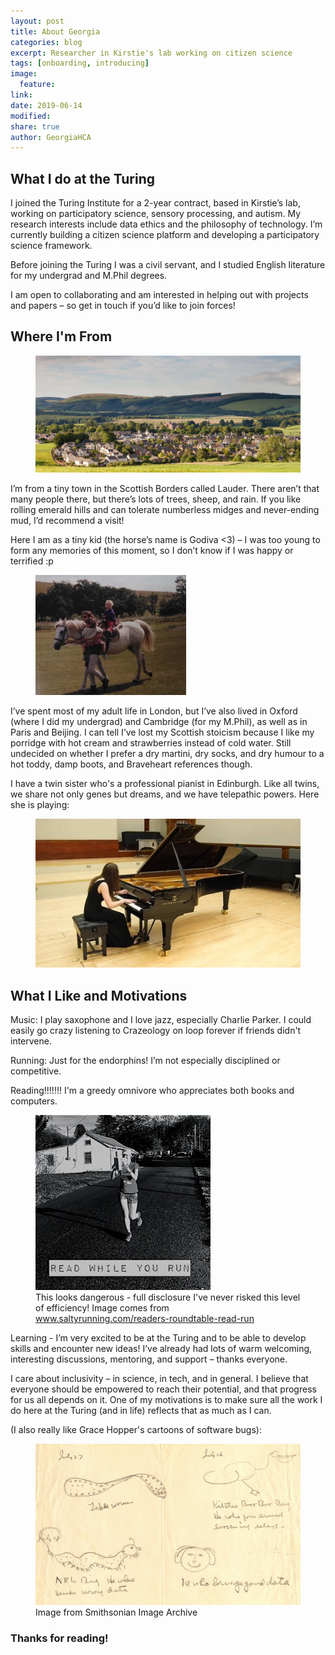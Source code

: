 ```yaml
---
layout: post
title: About Georgia
categories: blog
excerpt: Researcher in Kirstie's lab working on citizen science
tags: [onboarding, introducing]
image:
  feature:
link:
date: 2019-06-14
modified:
share: true
author: GeorgiaHCA
---
```


## What I do at the Turing

I joined the Turing Institute for a 2-year contract, based in Kirstie’s lab, working on participatory science, sensory processing, and autism. 
My research interests include data ethics and the philosophy of technology. 
I’m currently building a citizen science platform and developing a participatory science framework.


Before joining the Turing I was a civil servant, and I studied English literature for my undergrad and M.Phil degrees.


I am open to collaborating and am interested in helping out with projects and papers – so get in touch if you’d like to join forces!


## Where I'm From


<figure>
  <img src="/images/About_Georgia/Lauder.jpg"
       alt="Lauder">
</figure>


I’m from a tiny town in the Scottish Borders called Lauder. There aren’t that many people there, but there’s lots of trees, sheep, and rain. 
If you like rolling emerald hills and can tolerate numberless midges and never-ending mud, I’d recommend a visit!


Here I am as a tiny kid (the horse’s name is Godiva <3) – I was too young to form any memories of this moment, so I don’t know if I was happy or terrified :p

<figure>
  <img src="/images/About_Georgia/Godiva.jpg"
       alt="Godiva">
</figure>


I’ve spent most of my adult life in London, but I’ve also lived in Oxford (where I did my undergrad) and Cambridge (for my M.Phil), as well as in Paris and Beijing. 
I can tell I’ve lost my Scottish stoicism because I like my porridge with hot cream and strawberries instead of cold water. 
Still undecided on whether I prefer a dry martini, dry socks, and dry humour to a hot toddy, damp boots, and Braveheart references though.


I have a twin sister who's a professional pianist in Edinburgh. 
Like all twins, we share not only genes but dreams, and we have telepathic powers. Here she is playing:

<figure>
  <img src="/images/About_Georgia/AilsaPiano.jpg"
       alt="Ailsa">
</figure>


## What I Like and Motivations


Music: I play saxophone and I love jazz, especially Charlie Parker. 
I could easily go crazy listening to Crazeology on loop forever if friends didn't intervene.

Running: Just for the endorphins! I’m not especially disciplined or competitive.

Reading!!!!!!! I'm a greedy omnivore who appreciates both books and computers.


<figure>
  <img src="/images/About_Georgia/ReadWhileYouRun.jpg"
       alt="woman reading while running">
  <figcaption>This looks dangerous - full disclosure I've never risked this level of efficiency!
  Image comes from <a href="http://www.saltyrunning.com/readers-roundtable-read-run">www.saltyrunning.com/readers-roundtable-read-run</a>
  </figcaption>
</figure>


Learning - I’m very excited to be at the Turing and to be able to develop skills and encounter new ideas! 
I’ve already had lots of warm welcoming, interesting discussions, mentoring, and support – thanks everyone.


I care about inclusivity – in science, in tech, and in general. 
I believe that everyone should be empowered to reach their potential, and that progress for us all depends on it. 
One of my motivations is to make sure all the work I do here at the Turing (and in life) reflects that as much as I can.


(I also really like Grace Hopper's cartoons of software bugs):


<figure>
  <img src="/images/About_Georgia/GraceHopperBugs.jpg"
       alt="hand drawn bugs">
  <figcaption>Image from Smithsonian Image Archive</figcaption>
</figure>



### Thanks for reading!






